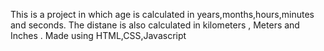 This is a project in which age is calculated in years,months,hours,minutes and seconds.
The distane is also calculated in kilometers , Meters and Inches .
Made using HTML,CSS,Javascript
